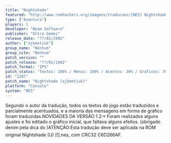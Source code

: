 ```yaml
---
title: "Nightshade"
featured: "http://www.romhackers.org/imagens/traducoes/[NES] Nightshade - ajkmetiuk - 1.png"
type: ["Aventura"]
players: 1
developer: "Beam Software"
publisher: "Ultra Games"
release_date: "??/01/1992"
author: ["ajkmetiuk"]
group_name: "Nenhum"
group_site: "Nenhum"
patch_version: ""
patch_release: "??/01/1992"
patch_format: "IPS"
patch_status: "Textos: 100% / Menus: 100% / Acentos: 30% / Gráficos: 70%"
id: "1207"
patch_name: "Nightshade (ajkmetiuk)"
platform: "Console"
system: "NES"
---
```


Segundo o autor da tradução, todos os textos do jogo estão traduzidos e parcialmente acentuados, e a maioria das mensagens em forma de gráfico foram traduzidas.NOVIDADES DA VERSÃO 1.2:* Foram realizados alguns ajustes e foi editado o gráfico inicial, que faltava alguns efeitos. (obrigado denim pela dica do )ATENÇÃO:Esta tradução deve ser aplicada na ROM original Nightshade (U) [!].nes, com CRC32 C6D266AF.